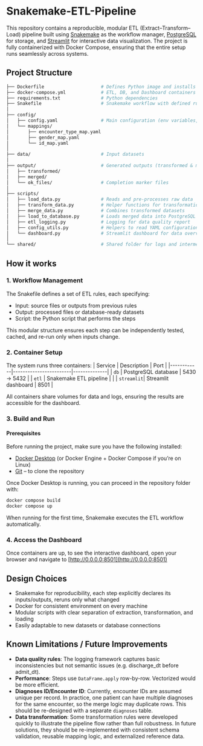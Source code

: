 # Snakemake-ETL-Pipeline

This repository contains a reproducible, modular ETL (Extract–Transform–Load) pipeline built using [Snakemake](https://snakemake.readthedocs.io/en/stable/) as the workflow manager, [PostgreSQL](https://www.postgresql.org/) for storage, and [Streamlit](https://streamlit.io/) for interactive data visualization. The project is fully containerized with Docker Compose, ensuring that the entire setup runs seamlessly across systems.

## Project Structure
```bash
├── Dockerfile                     # Defines Python image and installs dependencies
├── docker-compose.yml             # ETL, DB, and Dashboard containers
├── requirements.txt               # Python dependencies 
├── Snakefile                      # Snakemake workflow with defined rules
│
├── config/
│   ├── config.yaml                # Main configuration (env variables, mappings)
│   └── mappings/
│       ├── encounter_type_map.yaml
│       ├── gender_map.yaml
│       └── id_map.yaml
│
├── data/                          # Input datasets
│
├── output/                        # Generated outputs (transformed & merged data)
│   ├── transformed/
│   ├── merged/
│   └── ok_files/                  # Completion marker files
│
├── scripts/
│   ├── load_data.py               # Reads and pre-processes raw data
│   ├── transform_data.py          # Helper functions for transformation logic
│   ├── merge_data.py              # Combines transformed datasets
│   ├── load_to_database.py        # Loads merged data into PostgreSQL
│   ├── etl_logging.py             # Logging for data quality report
│   ├── config_utils.py            # Helpers to read YAML configuration
│   └── dashboard.py               # Streamlit dashboard for data overview
│
└── shared/                        # Shared folder for logs and intermediate files
```

## How it works
### 1. Workflow Management
The Snakefile defines a set of ETL rules, each specifying:
- Input: source files or outputs from previous rules
- Output: processed files or database-ready datasets
- Script: the Python script that performs the steps
  
This modular structure ensures each step can be independently tested, cached, and re-run only when inputs change.
### 2. Container Setup
The system runs three containers:
| Service   | Description            | Port        |
|------------|------------------------|--------------|
| `db`       | PostgreSQL database    | 5430 → 5432  |
| `etl`      | Snakemake ETL pipeline |              |
| `streamlit`| Streamlit dashboard    | 8501         |

All containers share volumes for data and logs, ensuring the results are accessible for the dashboard.
### 3. Build and Run
#### Prerequisites
Before running the project, make sure you have the following installed:

- [Docker Desktop](https://docs.docker.com/desktop/setup/install/windows-install/) (or Docker Engine + Docker Compose if you’re on Linux)
- [Git](https://git-scm.com/downloads/win) – to clone the repository

Once Docker Desktop is running, you can proceed in the repository folder with:
```bash
docker compose build
docker compose up
```
When running for the first time, Snakemake executes the ETL workflow automatically.

### 4. Access the Dashboard
Once containers are up, to see the interactive dashboard, open your browser and navigate to
[http://0.0.0.0:8501](http://0.0.0.0:8501)

## Design Choices
- Snakemake for reproducibility, each step explicitly declares its inputs/outputs, reruns only what changed
- Docker for consistent environment on every machine
- Modular scripts with clear separation of extraction, transformation, and loading
- Easily adaptable to new datasets or database connections

## Known Limitations / Future Improvements
- **Data quality rules**: The logging framework captures basic inconsistencies but not semantic issues (e.g. discharge_dt before admit_dt).
- **Performance**: Steps use `DataFrame.apply` row-by-row. Vectorized would be more efficient.
- **Diagnoses ID/Encounter ID**: Currently, encounter IDs are assumed unique per record. In practice, one patient can have multiple diagnoses for the same encounter, so the merge logic may duplicate rows. This should be re-designed with a separate `diagnoses` table.
- **Data transformation**: Some transformation rules were developed quickly to illustrate the pipeline flow rather than full robustness. In future solutions, they should be re-implemented with consistent schema validation, reusable mapping logic, and externalized reference data.
